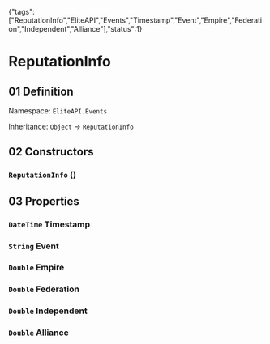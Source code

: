 {"tags":["ReputationInfo","EliteAPI","Events","Timestamp","Event","Empire","Federation","Independent","Alliance"],"status":1}

# ReputationInfo

## 01 Definition

Namespace: `EliteAPI.Events`

Inheritance: `Object` → `ReputationInfo`

## 02 Constructors

### `ReputationInfo` ()

## 03 Properties

### `DateTime` Timestamp

### `String` Event

### `Double` Empire

### `Double` Federation

### `Double` Independent

### `Double` Alliance

